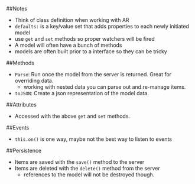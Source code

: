 ##Notes

* Think of class definition when working with AR
* `defaults:` is a key/value set that adds properties to each
newly initiated model
* use `get` and `set` methods so proper watchers will be fired
* A model will often have a bunch of methods
* models are often built prior to a interface so they can be tricky

##Methods

* `Parse`: Run once the model from the server is returned. Great for overriding data.
  * working with nested data you can parse out and re-manage items.
* `toJSON`: Create a json representation of the model data.

##Attributes

* Accessed with the above `get` and `set` methods.

##Events

* `this.on()` is one way, maybe not the best way to listen to events

##Persistence 

* Items are saved with the `save()` method to the server
* Items are deleted with the `delete()` method from the server
  * references to the model will not be destroyed though.